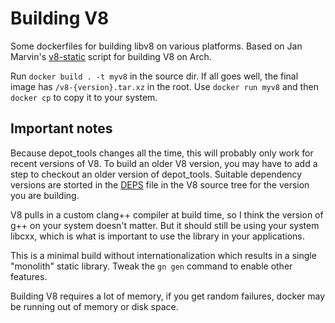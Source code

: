 # Building V8

Some dockerfiles for building libv8 on various platforms. Based on Jan Marvin's [v8-static](https://github.com/JanMarvin/v8-static) script for building V8 on Arch.

Run `docker build . -t myv8` in the source dir. If all goes well, the final image has `/v8-{version}.tar.xz` in the root. Use `docker run myv8` and then `docker cp` to copy it to your system.

## Important notes

Because depot_tools changes all the time, this will probably only work for recent versions of V8. To build an older V8 version, you may have to add a step to checkout an older version of depot_tools. Suitable dependency versions are storted in the [DEPS](https://github.com/v8/v8/blob/master/DEPS) file in the V8 source tree for the version you are building.

V8 pulls in a custom clang++ compiler at build time, so I think the version of g++ on your system doesn't matter. But it should still be using your system libcxx, which is what is important to use the library in your applications.

This is a minimal build without internationalization which results in a single "monolith" static library. Tweak the `gn gen` command to enable other features.

Building V8 requires a lot of memory, if you get random failures, docker may be running out of memory or disk space.
